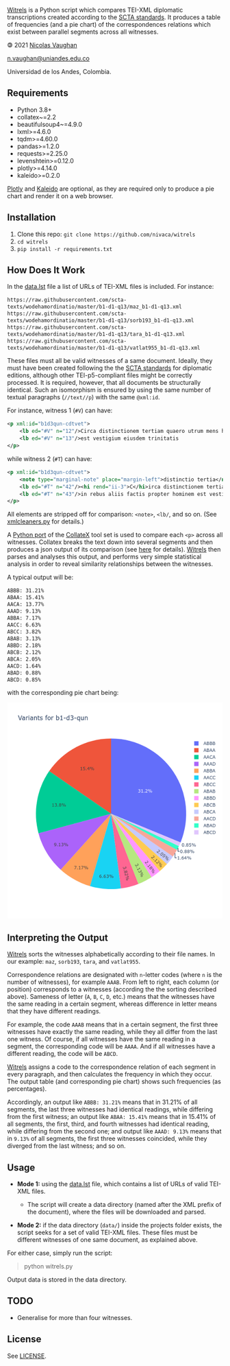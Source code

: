 [Witrels](https://github.com/nivaca/witrels) is a Python script which compares TEI-XML diplomatic transcriptions 
created according to the [SCTA standards](http://community.scta.info/pages/lombardpress-schema-diplomatic.html).
It produces a table of frequencies (and a pie chart) of the correspondences relations which exist between 
parallel segments across all witnesses.

🄯 2021 [Nicolas Vaughan](http://nicolasvaughan.org)

[n.vaughan@uniandes.edu.co](mailto:n.vaughan@uniandes.edu.co)

Universidad de los Andes, Colombia.


## Requirements

- Python 3.8+
- collatex~=2.2
- beautifulsoup4~=4.9.0
- lxml>=4.6.0
- tqdm>=4.60.0
- pandas>=1.2.0
- requests>=2.25.0
- levenshtein>=0.12.0
- plotly>=4.14.0
- kaleido>=0.2.0

[Plotly](https://plotly.com/python/) and [Kaleido](https://github.com/plotly/Kaleido)
are optional, as they are required only to produce a pie chart 
and render it on a web browser.


## Installation
1. Clone this repo: `git clone https://github.com/nivaca/witrels` 
2. `cd witrels`   
2. `pip install -r requirements.txt `

 
## How Does It Work
In the [data.lst](https://github.com/nivaca/witrels/blob/main/data.lst) file a list of URLs of TEI-XML files is included.
For instance:

```
https://raw.githubusercontent.com/scta-texts/wodehamordinatio/master/b1-d1-q13/maz_b1-d1-q13.xml
https://raw.githubusercontent.com/scta-texts/wodehamordinatio/master/b1-d1-q13/sorb193_b1-d1-q13.xml
https://raw.githubusercontent.com/scta-texts/wodehamordinatio/master/b1-d1-q13/tara_b1-d1-q13.xml
https://raw.githubusercontent.com/scta-texts/wodehamordinatio/master/b1-d1-q13/vatlat955_b1-d1-q13.xml
```

These files must all be valid witnesses of a same document. 
Ideally, they must have been created following the the [SCTA standards](http://community.scta.info/pages/lombardpress-schema-diplomatic.html) for diplomatic editions, 
although other TEI-p5-compliant files might be correctly processed. 
It is required, however, that all documents be structurally identical.
Such an isomorphism is ensured by using the same number of textual paragraphs (`//text//p`)
with the same `@xml:id`.
   
For instance, witness 1 (`#V`) can have:

```xml
<p xml:id="b1d3qun-cdtvet">
    <lb ed="#V" n="12"/>Circa distinctionem tertiam quaero utrum mens humana sit  imago trinitatis increatae sicut in rebus aliis factis propter hominem
    <lb ed="#V" n="13"/>est vestigium eiusdem trinitatis
</p>
```

while witness 2 (`#T`) can have:

```xml
<p xml:id="b1d3qun-cdtvet">
    <note type="marginal-note" place="margin-left">distinctio tertia</note>
    <lb ed="#T" n="42"/><hi rend="ii-3">C</hi>irca distinctionem tertiam quaero utrum mens humana sit ymago trinitatis increatae sicut
    <lb ed="#T" n="43"/>in rebus aliis factis propter hominem est vestigium eiusdem trinitatis
</p>
```

All elements are stripped off for comparison: `<note>`, `<lb/`, and so on. (See [xmlcleaners.py](https://github.com/nivaca/witrels/blob/main/xmlcleaners.py) for details.)

A [Python port](https://interedition.github.io/collatex/pythonport.html) 
of the [CollateX](https://collatex.net/) tool set is used to compare each `<p>` across all witnesses. 
Collatex breaks the text down into several segments and then produces a json output of its comparison 
(see [here](https://collatex.net/doc/#json-output) for details).
[Witrels](https://github.com/nivaca/witrels) then parses and analyses this output, 
and performs very simple statistical analysis in order to reveal 
similarity relationships between the witnesses.

A typical output will be:

```
ABBB: 31.21%
ABAA: 15.41%
AACA: 13.77%
AAAD: 9.13%
ABBA: 7.17%
AACC: 6.63%
ABCC: 3.82%
ABAB: 3.13%
ABBD: 2.18%
ABCB: 2.12%
ABCA: 2.05%
AACD: 1.64%
ABAD: 0.88%
ABCD: 0.85%
```

with the corresponding pie chart being:

![newplot](newplot.png)



## Interpreting the Output

[Witrels](https://github.com/nivaca/witrels) sorts the witnesses alphabetically according to their file names.
In our example: `maz`, `sorb193`, `tara`, and `vatlat955`.

Correspondence relations are designated with `n`-letter codes 
(where `n` is the number of witnesses), for example `AAAB`. 
From left to right, each column (or position) corresponds to a witnesses (according the the sorting described above).
Sameness of letter (`A`, `B`, `C`, `D`, etc.) means that the witnesses have the same reading in a certain segment,
whereas difference in letter means that they have different readings.


For example, the code `AAAB` means that in a certain segment, 
the first three witnesses have exactly the same reading, 
while they all differ from the last one witness.
Of course, if all witnesses have the same reading in a segment, the corresponding code will be `AAAA`.
And if all witnesses have a different reading, the code will be `ABCD`.


[Witrels](https://github.com/nivaca/witrels) assigns a code to the correspondence relation 
of each segment in every paragraph, and then calculates the frequency in which they occur.
The output table (and corresponding pie chart) shows such frequencies (as percentages).

Accordingly, an output like `ABBB: 31.21%` means that in 31.21% of all segments, the last three witnesses 
had identical readings, while differing from the first witness;
an output like `ABAA: 15.41%` means that in 15.41% of all segments, the first, third, and fourth witnesses
had identical reading, while differing from the second one; 
and output like `AAAD: 9.13%` means that in `9.13%` of all segments, the first three witnesses coincided,
while they diverged from the last witness;
and so on.


## Usage

- **Mode 1:** using the [data.lst](https://github.com/nivaca/witrels/blob/main/data.lst) file, which contains a list of URLs of valid TEI-XML files.
  - The script will create a data directory (named after the XML prefix of the document),
  where the files will be downloaded and parsed.
  
- **Mode 2:** if the data directory (`data/`) inside the projects folder exists, the script seeks for a set of valid TEI-XML files. 
  These files must be different witnesses of one same document, as explained above.

For either case, simply run the script:

> python witrels.py

Output data is stored in the data directory.



## TODO
- Generalise for more than four witnesses.


## License
See [LICENSE](LICENSE).
